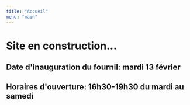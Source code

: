 ```yaml
---
title: "Accueil"
menu: "main"
---
```


# Site en construction...

## Date d'inauguration du fournil: mardi 13 février

## Horaires d'ouverture: 16h30-19h30 du mardi au samedi</h2>
